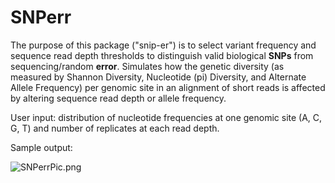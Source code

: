 # SNPerr

The purpose of this package ("snip-er") is to select variant frequency and sequence read depth thresholds to distinguish valid biological **SNPs** from sequencing/random **error**. Simulates how the genetic diversity (as measured by Shannon Diversity, Nucleotide (pi) Diversity, and Alternate Allele Frequency) per genomic site in an alignment of short reads is affected by altering sequence read depth or allele frequency.

User input: distribution of nucleotide frequencies at one genomic site (A, C, G, T) and number of replicates at each read depth.

Sample output:

![SNPerrPic.png](https://github.com/j3551ca/SNPerr/blob/main/image/SNPerrPic.png)
